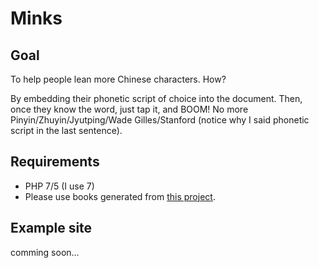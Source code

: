 # Minks

## Goal
To help people lean more Chinese characters.
How?

By embedding their phonetic script of choice into the document. Then, once they know the word, just tap it, and BOOM! No more Pinyin/Zhuyin/Jyutping/Wade Gilles/Stanford (notice why I said phonetic script in the last sentence).

## Requirements
* PHP 7/5 (I use 7)
* Please use books generated from [this project](https://github.com/TTWNO/python-ERT).

## Example site
comming soon...
